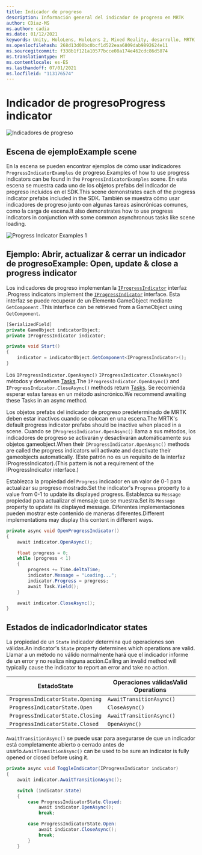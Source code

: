 ```yaml
---
title: Indicador de progreso
description: Información general del indicador de progreso en MRTK
author: CDiaz-MS
ms.author: cadia
ms.date: 01/12/2021
keywords: Unity, HoloLens, HoloLens 2, Mixed Reality, desarrollo, MRTK
ms.openlocfilehash: 268d13d00bc0bcf1d522eaa6809dab9892624e11
ms.sourcegitcommit: f338b1f121a10577bcce08a174e462cdc86d5874
ms.translationtype: MT
ms.contentlocale: es-ES
ms.lasthandoff: 07/01/2021
ms.locfileid: "113176574"
---
```

# <a name="progress-indicator"></a><span data-ttu-id="8dffd-104">Indicador de progreso</span><span class="sxs-lookup"><span data-stu-id="8dffd-104">Progress indicator</span></span>

![Indicadores de progreso](../images/progress-indicator/MRTK_ProgressIndicator_Main.png)

## <a name="example-scene"></a><span data-ttu-id="8dffd-106">Escena de ejemplo</span><span class="sxs-lookup"><span data-stu-id="8dffd-106">Example scene</span></span>

<span data-ttu-id="8dffd-107">En la escena se pueden encontrar ejemplos de cómo usar indicadores `ProgressIndicatorExamples` de progreso.</span><span class="sxs-lookup"><span data-stu-id="8dffd-107">Examples of how to use progress indicators can be found in the `ProgressIndicatorExamples` scene.</span></span> <span data-ttu-id="8dffd-108">En esta escena se muestra cada uno de los objetos prefabs del indicador de progreso incluidos en el SDK.</span><span class="sxs-lookup"><span data-stu-id="8dffd-108">This scene demonstrates each of the progress indicator prefabs included in the SDK.</span></span> <span data-ttu-id="8dffd-109">También se muestra cómo usar indicadores de progreso junto con algunas tareas asincrónicas comunes, como la carga de escena.</span><span class="sxs-lookup"><span data-stu-id="8dffd-109">It also demonstrates how to use progress indicators in conjunction with some common asynchronous tasks like scene loading.</span></span>

<img src="../images/progress-indicator/MRTK_ProgressIndicator_Examples.png" alt="Progress Indicator Examples 1">

## <a name="example-open-update--close-a-progress-indicator"></a><span data-ttu-id="8dffd-110">Ejemplo: Abrir, actualizar & cerrar un indicador de progreso</span><span class="sxs-lookup"><span data-stu-id="8dffd-110">Example: Open, update & close a progress indicator</span></span>

<span data-ttu-id="8dffd-111">Los indicadores de progreso implementan la [`IProgressIndicator`](xref:Microsoft.MixedReality.Toolkit.UI.IProgressIndicator) interfaz .</span><span class="sxs-lookup"><span data-stu-id="8dffd-111">Progress indicators implement the [`IProgressIndicator`](xref:Microsoft.MixedReality.Toolkit.UI.IProgressIndicator) interface.</span></span> <span data-ttu-id="8dffd-112">Esta interfaz se puede recuperar de un Elemento GameObject mediante `GetComponent` .</span><span class="sxs-lookup"><span data-stu-id="8dffd-112">This interface can be retrieved from a GameObject using `GetComponent`.</span></span>

```c#
[SerializedField]
private GameObject indicatorObject;
private IProgressIndicator indicator;

private void Start()
{
    indicator = indicatorObject.GetComponent<IProgressIndicator>();
}
```

<span data-ttu-id="8dffd-113">Los `IProgressIndicator.OpenAsync()` `IProgressIndicator.CloseAsync()` métodos y devuelven [Tasks](xref:System.Threading.Tasks.Task).</span><span class="sxs-lookup"><span data-stu-id="8dffd-113">The `IProgressIndicator.OpenAsync()` and `IProgressIndicator.CloseAsync()` methods return [Tasks](xref:System.Threading.Tasks.Task).</span></span> <span data-ttu-id="8dffd-114">Se recomienda esperar estas tareas en un método asincrónico.</span><span class="sxs-lookup"><span data-stu-id="8dffd-114">We recommend awaiting these Tasks in an async method.</span></span>

<span data-ttu-id="8dffd-115">Los objetos prefabs del indicador de progreso predeterminado de MRTK deben estar inactivos cuando se colocan en una escena.</span><span class="sxs-lookup"><span data-stu-id="8dffd-115">The MRTK's default progress indicator prefabs should be inactive when placed in a scene.</span></span> <span data-ttu-id="8dffd-116">Cuando se `IProgressIndicator.OpenAsync()` llama a sus métodos, los indicadores de progreso se activarán y desactivarán automáticamente sus objetos gameobject.</span><span class="sxs-lookup"><span data-stu-id="8dffd-116">When their `IProgressIndicator.OpenAsync()` methods are called the progress indicators will activate and deactivate their gameobjects automatically.</span></span> <span data-ttu-id="8dffd-117">(Este patrón no es un requisito de la interfaz IProgressIndicator).</span><span class="sxs-lookup"><span data-stu-id="8dffd-117">(This pattern is not a requirement of the IProgressIndicator interface.)</span></span>

<span data-ttu-id="8dffd-118">Establezca la propiedad del `Progress` indicador en un valor de 0-1 para actualizar su progreso mostrado.</span><span class="sxs-lookup"><span data-stu-id="8dffd-118">Set the indicator's `Progress` property to a value from 0-1 to update its displayed progress.</span></span> <span data-ttu-id="8dffd-119">Establezca su `Message` propiedad para actualizar el mensaje que se muestra.</span><span class="sxs-lookup"><span data-stu-id="8dffd-119">Set its `Message` property to update its displayed message.</span></span> <span data-ttu-id="8dffd-120">Diferentes implementaciones pueden mostrar este contenido de maneras diferentes.</span><span class="sxs-lookup"><span data-stu-id="8dffd-120">Different implementations may display this content in different ways.</span></span>

```c#
private async void OpenProgressIndicator()
{
    await indicator.OpenAsync();

    float progress = 0;
    while (progress < 1)
    {
        progress += Time.deltaTime;
        indicator.Message = "Loading...";
        indicator.Progress = progress;
        await Task.Yield();
    }

    await indicator.CloseAsync();
}
```

## <a name="indicator-states"></a><span data-ttu-id="8dffd-121">Estados de indicador</span><span class="sxs-lookup"><span data-stu-id="8dffd-121">Indicator states</span></span>

<span data-ttu-id="8dffd-122">La propiedad de un `State` indicador determina qué operaciones son válidas.</span><span class="sxs-lookup"><span data-stu-id="8dffd-122">An indicator's `State` property determines which operations are valid.</span></span> <span data-ttu-id="8dffd-123">Llamar a un método no válido normalmente hará que el indicador informe de un error y no realiza ninguna acción.</span><span class="sxs-lookup"><span data-stu-id="8dffd-123">Calling an invalid method will typically cause the indicator to report an error and take no action.</span></span>

<span data-ttu-id="8dffd-124">Estado</span><span class="sxs-lookup"><span data-stu-id="8dffd-124">State</span></span> | <span data-ttu-id="8dffd-125">Operaciones válidas</span><span class="sxs-lookup"><span data-stu-id="8dffd-125">Valid Operations</span></span>
--- | ---
`ProgressIndicatorState.Opening` | `AwaitTransitionAsync()`
`ProgressIndicatorState.Open` | `CloseAsync()`
`ProgressIndicatorState.Closing` | `AwaitTransitionAsync()`
`ProgressIndicatorState.Closed` | `OpenAsync()`

<span data-ttu-id="8dffd-126">`AwaitTransitionAsync()` se puede usar para asegurarse de que un indicador está completamente abierto o cerrado antes de usarlo.</span><span class="sxs-lookup"><span data-stu-id="8dffd-126">`AwaitTransitionAsync()` can be used to be sure an indicator is fully opened or closed before using it.</span></span>

```c#
private async void ToggleIndicator(IProgressIndicator indicator)
{
    await indicator.AwaitTransitionAsync();

    switch (indicator.State)
    {
        case ProgressIndicatorState.Closed:
            await indicator.OpenAsync();
            break;

        case ProgressIndicatorState.Open:
            await indicator.CloseAsync();
            break;
        }
    }
```
